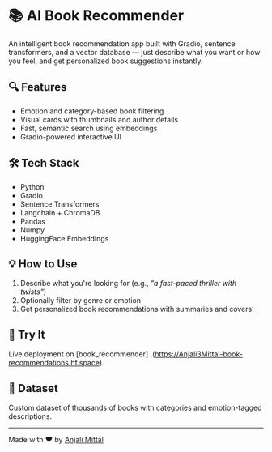# 📚 AI Book Recommender

An intelligent book recommendation app built with Gradio, sentence transformers, and a vector database — just describe what you want or how you feel, and get personalized book suggestions instantly.

## 🔍 Features

- Emotion and category-based book filtering
- Visual cards with thumbnails and author details
- Fast, semantic search using embeddings
- Gradio-powered interactive UI

## 🛠️ Tech Stack

- Python
- Gradio
- Sentence Transformers
- Langchain + ChromaDB
- Pandas
- Numpy
- HuggingFace Embeddings

## 💡 How to Use

1. Describe what you're looking for (e.g., *"a fast-paced thriller with twists"*)
2. Optionally filter by genre or emotion
3. Get personalized book recommendations with summaries and covers!


## 🚀 Try It
Live deployment on [book_recommender] .(https://Anjali3Mittal-book-recommendations.hf.space).

## 📁 Dataset

Custom dataset of thousands of books with categories and emotion-tagged descriptions.

---

Made with ❤️ by [Anjali Mittal](https://github.com/Anjali-Mittal)
